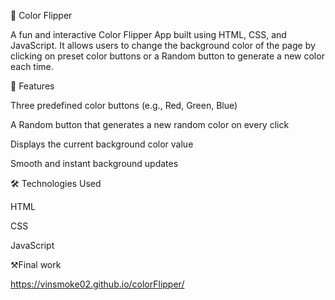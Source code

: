 🎨 Color Flipper

A fun and interactive Color Flipper App built using HTML, CSS, and JavaScript. It allows users to change the background color of the page by clicking on preset color buttons or a Random button to generate a new color each time.

🚀 Features

Three predefined color buttons (e.g., Red, Green, Blue)

A Random button that generates a new random color on every click

Displays the current background color value

Smooth and instant background updates

🛠️ Technologies Used

HTML

CSS

JavaScript

⚒️Final work

https://vinsmoke02.github.io/colorFlipper/
